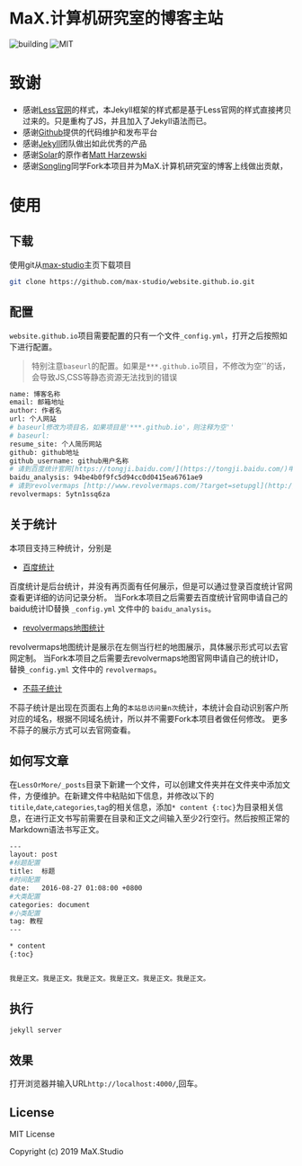 # MaX.计算机研究室的博客主站
![building](https://img.shields.io/appveyor/ci/gruntjs/grunt.svg) ![MIT](https://img.shields.io/crates/l/rustc-serialize.svg) 


致谢
====================================
+ 感谢[Less官网](http://lesscss.cn/)的样式，本Jekyll框架的样式都是基于Less官网的样式直接拷贝过来的。只是重构了JS，并且加入了Jekyll语法而已。
+ 感谢[Github](https://github.com/)提供的代码维护和发布平台
+ 感谢[Jekyll](https://jekyllrb.com/)团队做出如此优秀的产品
+ 感谢[Solar](https://github.com/mattvh/solar-theme-jekyll)的原作者[Matt Harzewski](http://www.webmaster-source.com/)
+ 感谢[Songling](https://github.com/Sunling-CC)同学Fork本项目并为MaX.计算机研究室的博客上线做出贡献，


使用
====================================

下载
------------------------------------

使用git从[max-studio](https://github.com/max-studio/website.github.io.git)主页下载项目

``` bash
git clone https://github.com/max-studio/website.github.io.git
```

配置
------------------------------------

`website.github.io`项目需要配置的只有一个文件`_config.yml`，打开之后按照如下进行配置。

> 特别注意`baseurl`的配置。如果是`***.github.io`项目，不修改为空''的话，会导致JS,CSS等静态资源无法找到的错误

``` bash
name: 博客名称
email: 邮箱地址
author: 作者名
url: 个人网站
# baseurl修改为项目名，如果项目是'***.github.io'，则注释为空''
# baseurl:  
resume_site: 个人简历网站
github: github地址
github_username: github用户名称
# 请到百度统计官网[https://tongji.baidu.com/](https://tongji.baidu.com/)申请自己的网站ID并在此处替换，否则将无法正常统计访问量
baidu_analysis: 94be4b0f9fc5d94cc0d0415ea6761ae9
# 请到revolvermaps [http://www.revolvermaps.com/?target=setupgl](http://www.revolvermaps.com/?target=setupgl)申请自己的网站ID并在此处替换，否则将无法正常统计访问量
revolvermaps: 5ytn1ssq6za
```

关于统计
------------------------------------

本项目支持三种统计，分别是

+ [百度统计](https://tongji.baidu.com)

百度统计是后台统计，并没有再页面有任何展示，但是可以通过登录百度统计官网查看更详细的访问记录分析。
当Fork本项目之后需要去百度统计官网申请自己的baidu统计ID替换 `_config.yml` 文件中的 `baidu_analysis`。

+ [revolvermaps地图统计](http://www.revolvermaps.com/)

revolvermaps地图统计是展示在左侧当行栏的地图展示，具体展示形式可以去官网定制。
当Fork本项目之后需要去revolvermaps地图官网申请自己的统计ID， 替换`_config.yml` 文件中的 `revolvermaps`。

+ [不蒜子统计](http://busuanzi.ibruce.info/)

不蒜子统计是出现在页面右上角的`本站总访问量n次`统计，本统计会自动识别客户所对应的域名，根据不同域名统计，所以并不需要Fork本项目者做任何修改。
更多不蒜子的展示方式可以去官网查看。


如何写文章
------------------------------------

在`LessOrMore/_posts`目录下新建一个文件，可以创建文件夹并在文件夹中添加文件，方便维护。在新建文件中粘贴如下信息，并修改以下的`titile`,`date`,`categories`,`tag`的相关信息，添加`* content {:toc}`为目录相关信息，在进行正文书写前需要在目录和正文之间输入至少2行空行。然后按照正常的Markdown语法书写正文。

``` bash
---
layout: post
#标题配置
title:  标题
#时间配置
date:   2016-08-27 01:08:00 +0800
#大类配置
categories: document
#小类配置
tag: 教程
---

* content
{:toc}


我是正文。我是正文。我是正文。我是正文。我是正文。我是正文。
```

执行
------------------------------------

``` bash
jekyll server
```

效果
------------------------------------
打开浏览器并输入URL`http://localhost:4000/`,回车。

License
------------------------------------
MIT License

Copyright (c) 2019 MaX.Studio

